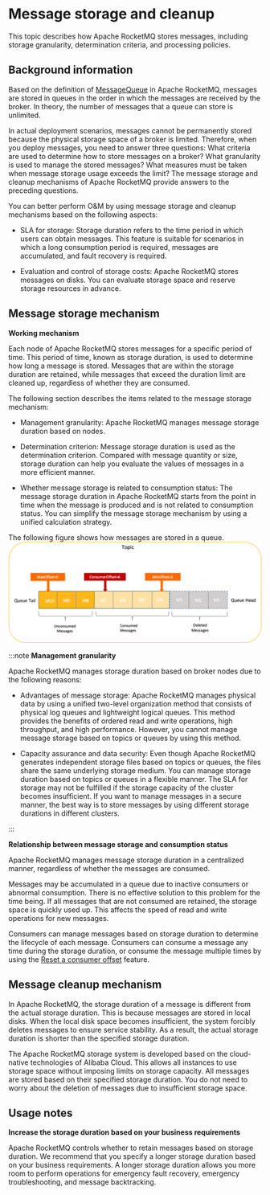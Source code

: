 # Message storage and cleanup

This topic describes how Apache RocketMQ stores messages, including storage granularity, determination criteria, and processing policies.

## Background information

Based on the definition of [MessageQueue](../03-领域模型/03messagequeue.md) in Apache RocketMQ, messages are stored in queues in the order in which the messages are received by the broker. In theory, the number of messages that a queue can store is unlimited.

In actual deployment scenarios, messages cannot be permanently stored because the physical storage space of a broker is limited. Therefore, when you deploy messages, you need to answer three questions: What criteria are used to determine how to store messages on a broker? What granularity is used to manage the stored messages? What measures must be taken when message storage usage exceeds the limit? The message storage and cleanup mechanisms of Apache RocketMQ provide answers to the preceding questions.

You can better perform O\&M by using message storage and cleanup mechanisms based on the following aspects:

* SLA for storage: Storage duration refers to the time period in which users can obtain messages. This feature is suitable for scenarios in which a long consumption period is required, messages are accumulated, and fault recovery is required.

* Evaluation and control of storage costs: Apache RocketMQ stores messages on disks. You can evaluate storage space and reserve storage resources in advance.

## Message storage mechanism


**Working mechanism**

Each node of Apache RocketMQ stores messages for a specific period of time. This period of time, known as storage duration, is used to determine how long a message is stored. Messages that are within the storage duration are retained, while messages that exceed the duration limit are cleaned up, regardless of whether they are consumed.

The following section describes the items related to the message storage mechanism:

* Management granularity: Apache RocketMQ manages message storage duration based on nodes.

* Determination criterion: Message storage duration is used as the determination criterion. Compared with message quantity or size, storage duration can help you evaluate the values of messages in a more efficient manner.

* Whether message storage is related to consumption status: The message storage duration in Apache RocketMQ starts from the point in time when the message is produced and is not related to consumption status. You can simplify the message storage mechanism by using a unified calculation strategy.

The following figure shows how messages are stored in a queue.![消息存储](../picture/v5/cleanpolicy.png)

:::note 
**Management granularity**

Apache RocketMQ manages storage duration based on broker nodes due to the following reasons:

* Advantages of message storage: Apache RocketMQ manages physical data by using a unified two-level organization method that consists of physical log queues and lightweight logical queues. This method provides the benefits of ordered read and write operations, high throughput, and high performance. However, you cannot manage message storage based on topics or queues by using this method.

* Capacity assurance and data security: Even though Apache RocketMQ generates independent storage files based on topics or queues, the files share the same underlying storage medium. You can manage storage duration based on topics or queues in a flexible manner. The SLA for storage may not be fulfilled if the storage capacity of the cluster becomes insufficient. If you want to manage messages in a secure manner, the best way is to store messages by using different storage durations in different clusters.

:::


**Relationship between message storage and consumption status**

Apache RocketMQ manages message storage duration in a centralized manner, regardless of whether the messages are consumed.

Messages may be accumulated in a queue due to inactive consumers or abnormal consumption. There is no effective solution to this problem for the time being. If all messages that are not consumed are retained, the storage space is quickly used up. This affects the speed of read and write operations for new messages.

Consumers can manage messages based on storage duration to determine the lifecycle of each message. Consumers can consume a message any time during the storage duration, or consume the message multiple times by using the [Reset a consumer offset](./09consumerprogress.md) feature.


## Message cleanup mechanism

In Apache RocketMQ, the storage duration of a message is different from the actual storage duration. This is because messages are stored in local disks. When the local disk space becomes insufficient, the system forcibly deletes messages to ensure service stability. As a result, the actual storage duration is shorter than the specified storage duration.

The Apache RocketMQ storage system is developed based on the cloud-native technologies of Alibaba Cloud. This allows all instances to use storage space without imposing limits on storage capacity. All messages are stored based on their specified storage duration. You do not need to worry about the deletion of messages due to insufficient storage space.
## Usage notes 

**Increase the storage duration based on your business requirements**

Apache RocketMQ controls whether to retain messages based on storage duration. We recommend that you specify a longer storage duration based on your business requirements. A longer storage duration allows you more room to perform operations for emergency fault recovery, emergency troubleshooting, and message backtracking.
